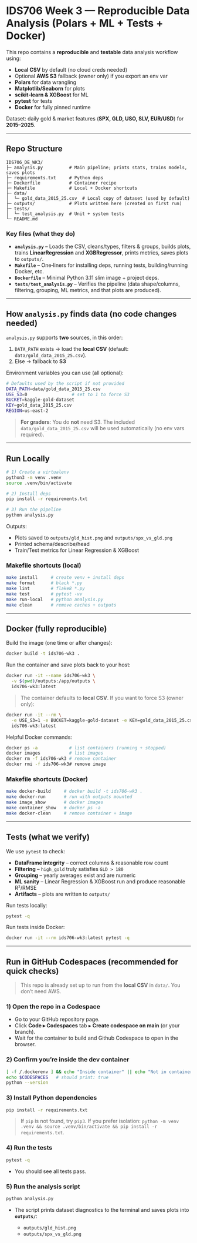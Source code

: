 # IDS706 Week 3 — Reproducible Data Analysis (Polars + ML + Tests + Docker)

This repo contains a **reproducible** and **testable** data analysis workflow using:

* **Local CSV** by default (no cloud creds needed)
* Optional **AWS S3** fallback (owner only) if you export an env var
* **Polars** for data wrangling
* **Matplotlib/Seaborn** for plots
* **scikit‑learn & XGBoost** for ML
* **pytest** for tests
* **Docker** for fully pinned runtime

Dataset: daily gold & market features (**SPX, GLD, USO, SLV, EUR/USD**) for **2015–2025**.

---

## Repo Structure

```
IDS706_DE_WK3/
├─ analysis.py          # Main pipeline; prints stats, trains models, saves plots
├─ requirements.txt     # Python deps
├─ Dockerfile           # Container recipe
├─ Makefile             # Local + Docker shortcuts
├─ data/
│  └─ gold_data_2015_25.csv  # Local copy of dataset (used by default)
├─ outputs/             # Plots written here (created on first run)
├─ tests/
│  └─ test_analysis.py  # Unit + system tests
└─ README.md
```

### Key files (what they do)

* **`analysis.py`** – Loads the CSV, cleans/types, filters & groups, builds plots, trains **LinearRegression** and **XGBRegressor**, prints metrics, saves plots to `outputs/`.
* **`Makefile`** – One‑liners for installing deps, running tests, building/running Docker, etc.
* **`Dockerfile`** – Minimal Python 3.11 slim image + project deps.
* **`tests/test_analysis.py`** – Verifies the pipeline (data shape/columns, filtering, grouping, ML metrics, and that plots are produced).

---

## How `analysis.py` finds data (no code changes needed)

`analysis.py` supports **two** sources, in this order:

1. `DATA_PATH` exists → load the **local CSV** (default: `data/gold_data_2015_25.csv`).
2. Else → fallback to **S3**

Environment variables you can use (all optional):

```bash
# Defaults used by the script if not provided
DATA_PATH=data/gold_data_2015_25.csv
USE_S3=0                 # set to 1 to force S3
BUCKET=kaggle-gold-dataset
KEY=gold_data_2015_25.csv
REGION=us-east-2
```

> **For graders**: You do **not** need S3. The included `data/gold_data_2015_25.csv` will be used automatically (no env vars required).

---

## Run Locally

```bash
# 1) Create a virtualenv
python3 -m venv .venv
source .venv/bin/activate

# 2) Install deps
pip install -r requirements.txt

# 3) Run the pipeline
python analysis.py
```

Outputs:

* Plots saved to `outputs/gld_hist.png` and `outputs/spx_vs_gld.png`
* Printed schema/describe/head
* Train/Test metrics for Linear Regression & XGBoost

### Makefile shortcuts (local)

```bash
make install     # create venv + install deps
make format      # black *.py
make lint        # flake8 *.py
make test        # pytest -vv
make run-local   # python analysis.py
make clean       # remove caches + outputs
```

---

## Docker (fully reproducible)

Build the image (one time or after changes):

```bash
docker build -t ids706-wk3 .
```

Run the container and save plots back to your host:

```bash
docker run -it --name ids706-wk3 \
  -v $(pwd)/outputs:/app/outputs \
  ids706-wk3:latest
```

> The container defaults to **local CSV**. If you want to force S3 (owner only):

```bash
docker run -it --rm \
  -e USE_S3=1 -e BUCKET=kaggle-gold-dataset -e KEY=gold_data_2015_25.csv -e REGION=us-east-2 \
  ids706-wk3:latest
```

Helpful Docker commands:

```bash
docker ps -a            # list containers (running + stopped)
docker images           # list images
docker rm -f ids706-wk3 # remove container
docker rmi -f ids706-wk3# remove image
```

### Makefile shortcuts (Docker)

```bash
make docker-build     # docker build -t ids706-wk3 .
make docker-run       # run with outputs mounted
make image_show       # docker images
make container_show   # docker ps -a
make docker-clean     # remove container + image
```

---

## Tests (what we verify)

We use `pytest` to check:

* **DataFrame integrity** – correct columns & reasonable row count
* **Filtering** – `high_gold` truly satisfies `GLD > 180`
* **Grouping** – yearly averages exist and are numeric
* **ML sanity** – Linear Regression & XGBoost run and produce reasonable R²/RMSE
* **Artifacts** – plots are written to `outputs/`

Run tests locally:

```bash
pytest -q
```

Run tests inside Docker:

```bash
docker run -it --rm ids706-wk3:latest pytest -q
```

---

## Run in GitHub Codespaces (recommended for quick checks)

> This repo is already set up to run from the **local CSV** in `data/`. You don’t need AWS.

### 1) Open the repo in a Codespace

* Go to your GitHub repository page.
* Click **Code ▸ Codespaces** tab ▸ **Create codespace on main** (or your branch).
* Wait for the container to build and Github Codespace to open in the browser.

### 2) Confirm you’re inside the dev container

```bash
[ -f /.dockerenv ] && echo "Inside container" || echo "Not in container"
echo $CODESPACES   # should print: true
python --version
```

### 3) Install Python dependencies

```bash
pip install -r requirements.txt
```

> If `pip` is not found, try `pip3`. If you prefer isolation: `python -m venv .venv && source .venv/bin/activate && pip install -r requirements.txt`.

### 4) Run the tests

```bash
pytest -q
```

* You should see all tests pass.

### 5) Run the analysis script

```bash
python analysis.py
```

* The script prints dataset diagnostics to the terminal and saves plots into **`outputs/`**:

  * `outputs/gld_hist.png`
  * `outputs/spx_vs_gld.png`